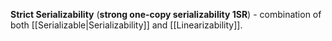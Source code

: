 **Strict Serializability** (**strong one-copy serializability 1SR**) - combination of both [[Serializable|Serializability]] and [[Linearizability]].
